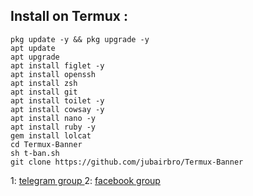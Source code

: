 ## Install on Termux :
```
pkg update -y && pkg upgrade -y
apt update
apt upgrade
apt install figlet -y
apt install openssh
apt install zsh
apt install git
apt install toilet -y
apt install cowsay -y
apt install nano -y
apt install ruby -y
gem install lolcat
cd Termux-Banner
sh t-ban.sh
git clone https://github.com/jubairbro/Termux-Banner
```
1: [telegram group ](https://t.me/jubairff)
2: [facebook group ](https://facebook.com/groups/jubairbrofreenet/)
